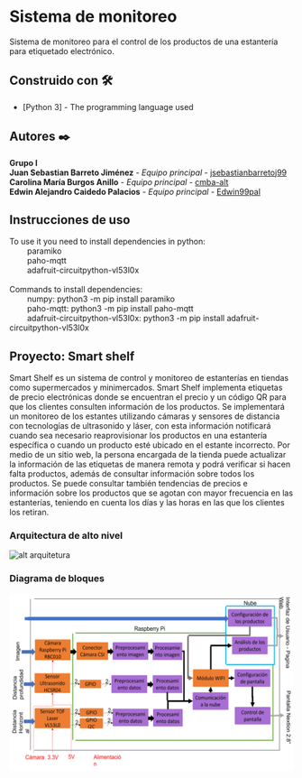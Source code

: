 # Sistema de monitoreo
Sistema de monitoreo para el control de los productos de una estantería para etiquetado electrónico.

## Construido con  🛠️
* [Python 3] - The programming language used

## Autores ✒️
**Grupo I**<br />
**Juan Sebastian Barreto Jiménez** - *Equipo principal* - [jsebastianbarretoj99](https://github.com/jsebastianbarretoj99)<br />
**Carolina María Burgos Anillo** - *Equipo principal* - [cmba-alt ](https://github.com/cmba-alt)<br />
**Edwin Alejandro Caidedo Palacios** - *Equipo principal* - [Edwin99pal](https://github.com/Edwin99pal)<br />

## Instrucciones de uso
To use it you need to install dependencies in python:<br />
    &nbsp;&nbsp;&nbsp;&nbsp;&nbsp;&nbsp;&nbsp;&nbsp;paramiko <br />
    &nbsp;&nbsp;&nbsp;&nbsp;&nbsp;&nbsp;&nbsp;&nbsp;paho-mqtt <br />
    &nbsp;&nbsp;&nbsp;&nbsp;&nbsp;&nbsp;&nbsp;&nbsp;adafruit-circuitpython-vl53l0x <br />
<br />
Commands to install dependencies:<br />
    &nbsp;&nbsp;&nbsp;&nbsp;&nbsp;&nbsp;&nbsp;&nbsp;numpy: python3 -m pip install paramiko<br />
    &nbsp;&nbsp;&nbsp;&nbsp;&nbsp;&nbsp;&nbsp;&nbsp;paho-mqtt: python3 -m pip install paho-mqtt<br />
    &nbsp;&nbsp;&nbsp;&nbsp;&nbsp;&nbsp;&nbsp;&nbsp;adafruit-circuitpython-vl53l0x: python3 -m pip install adafruit-circuitpython-vl53l0x

## Proyecto: Smart shelf 
Smart Shelf es un sistema de control y monitoreo de estanterías en tiendas como supermercados y minimercados. Smart Shelf implementa etiquetas de precio electrónicas donde se encuentran el precio y un código QR para que los clientes consulten información de los productos. Se implementará un monitoreo de los estantes utilizando cámaras y sensores de distancia con tecnologías de ultrasonido y láser, con esta información notificará cuando sea necesario reaprovisionar los productos en una estantería específica o cuando un producto esté ubicado en el estante incorrecto. Por medio de un sitio web, la persona encargada de la tienda puede actualizar la información de las etiquetas de manera remota y podrá verificar si hacen falta productos, además de consultar información sobre todos los productos. Se puede consultar también tendencias de precios e información sobre los productos que se agotan con mayor frecuencia en las estanterías, teniendo en cuenta los días y las horas en las que los clientes los retiran.

### Arquitectura de alto nivel
![alt arquitetura](images/highlevel.gif)

### Diagrama de bloques
![alt diagrama](images/diagrama_bloques.jpg)